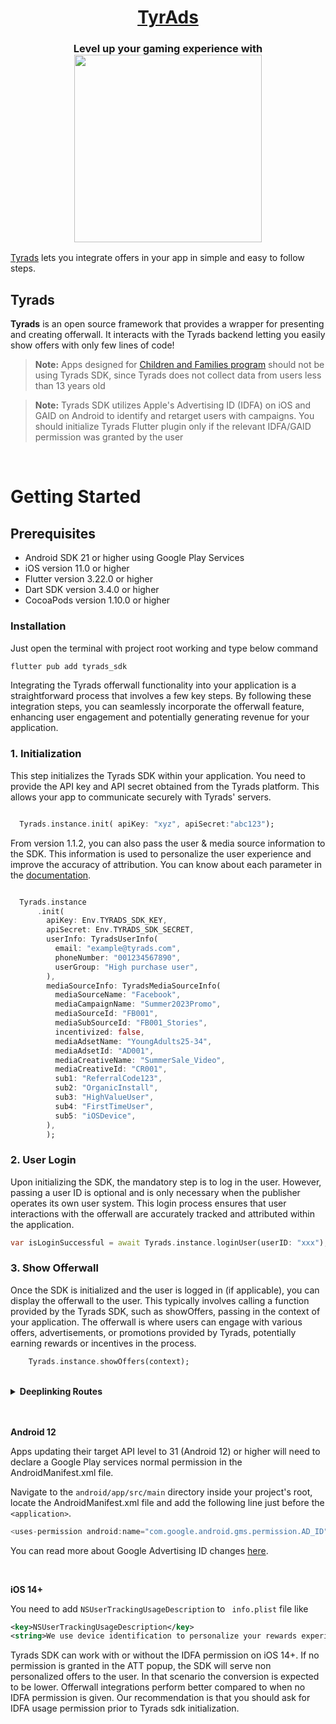<h1 align="center">
<a href="https://tyrads.com/">TyrAds</a>
</h1>
<h3 align="center">Level up your gaming experience with
  <div style="text-align: center;">
      <img src="https://tyrrewards.com/wp-content/uploads/2023/03/logo4.png" width="300">
  </div>
  </h3>

[Tyrads](https://tyrads.com/) lets you integrate offers in your app in simple and easy to follow steps.

## Tyrads

**Tyrads** is an open source framework that provides a wrapper for presenting and creating offerwall. It interacts with the Tyrads backend letting you easily show offers with only few lines of code!

> **Note:** Apps designed for [Children and Families program](https://play.google.com/about/families/ads-monetization/) should not be using Tyrads SDK, since Tyrads does not collect data from users less than 13 years old

> **Note:** Tyrads SDK utilizes Apple's Advertising ID (IDFA) on iOS and GAID on Android  to identify and retarget users with campaigns. You should initialize Tyrads Flutter plugin only if the relevant IDFA/GAID permission was granted by the user

<br/>

# Getting Started

## Prerequisites

- Android SDK 21 or higher using Google Play Services
- iOS version 11.0 or higher
- Flutter version 3.22.0 or higher
- Dart SDK version 3.4.0 or higher
- CocoaPods version 1.10.0 or higher

### Installation

Just open the terminal with project root working and type below command

```bash
flutter pub add tyrads_sdk
```

Integrating the Tyrads offerwall functionality into your application is a straightforward process that involves a few key steps. By following these integration steps, you can seamlessly incorporate the offerwall feature, enhancing user engagement and potentially generating revenue for your application.

### 1. Initialization

This step initializes the Tyrads SDK within your application. You need to provide the API key and API secret obtained from the Tyrads platform. This allows your app to communicate securely with Tyrads' servers.

```dart

  Tyrads.instance.init( apiKey: "xyz", apiSecret:"abc123");
```

From version 1.1.2, you can also pass the user & media source information to the SDK. This information is used to personalize the user experience and improve the accuracy of attribution. You can know about each parameter in the [documentation](https://sdk-doc.tyrads.com/getting-started/advanced-options).

```dart

  Tyrads.instance
      .init(
        apiKey: Env.TYRADS_SDK_KEY,
        apiSecret: Env.TYRADS_SDK_SECRET,
        userInfo: TyradsUserInfo(
          email: "example@tyrads.com",
          phoneNumber: "001234567890",
          userGroup: "High purchase user",
        ),
        mediaSourceInfo: TyradsMediaSourceInfo(
          mediaSourceName: "Facebook",
          mediaCampaignName: "Summer2023Promo",
          mediaSourceId: "FB001",
          mediaSubSourceId: "FB001_Stories",
          incentivized: false,
          mediaAdsetName: "YoungAdults25-34",
          mediaAdsetId: "AD001",
          mediaCreativeName: "SummerSale_Video",
          mediaCreativeId: "CR001",
          sub1: "ReferralCode123",
          sub2: "OrganicInstall",
          sub3: "HighValueUser",
          sub4: "FirstTimeUser",
          sub5: "iOSDevice",
        ),
        );

```

### 2. User Login

Upon initializing the SDK, the mandatory step is to log in the user. However, passing a user ID is optional and is only necessary when the publisher operates its own user system. This login process ensures that user interactions with the offerwall are accurately tracked and attributed within the application.
```dart
var isLoginSuccessful = await Tyrads.instance.loginUser(userID: "xxx");//userID is optional 
```

### 3. Show Offerwall

Once the SDK is initialized and the user is logged in (if applicable), you can display the offerwall to the user. This typically involves calling a function provided by the Tyrads SDK, such as showOffers, passing in the context of your application. The offerwall is where users can engage with various offers, advertisements, or promotions provided by Tyrads, potentially earning rewards or incentives in the process.

```dart
    Tyrads.instance.showOffers(context);
```
</br>
<details>
<summary><strong>Deeplinking Routes</strong></summary>

The Tyrads SDK supports deeplinking to specific sections of the offerwall. When initializing or interacting with the SDK, you can specify a route to open a particular page. For campaign-specific routes, you'll need to provide the campaignID as well.

Available routes and their usage:

```dart
// Note: CAMPAIGNS is the default route when no specific route is provided
Tyrads.instance.showOffers(context);

// Explicitly specifying the Campaigns Page
Tyrads.instance.showOffers(context, route: TyradsDeepRoutes.CAMPAIGNS);

// Activated Campaigns Page
Tyrads.instance.showOffers(context, route: TyradsDeepRoutes.CAMPAIGNS_ACTIVATED);

// Campaign Details Page (requires campaignID)
Tyrads.instance.showOffers(context, route: TyradsDeepRoutes.CAMPAIGN_DETAILS, campaignID: "your_campaign_id_here");

// Campaign Tickets Page (requires campaignID)
Tyrads.instance.showOffers(context, route: TyradsDeepRoutes.CAMPAIGN_TICKETS, campaignID: "your_campaign_id_here");
```
</details>

</br></br>
**Android 12**

Apps updating their target API level to 31 (Android 12) or higher will need to declare a Google Play services normal permission in the AndroidManifest.xml file.

Navigate to the `android/app/src/main` directory inside your project's root, locate the AndroidManifest.xml file and add the following line just before the `<application>`.

```Dart
<uses-permission android:name="com.google.android.gms.permission.AD_ID" />
```

You can read more about Google Advertising ID changes [here](https://support.google.com/googleplay/android-developer/answer/6048248).

<br/>

**iOS 14+**

You need to add  `NSUserTrackingUsageDescription` to ` info.plist` file like

```xml
<key>NSUserTrackingUsageDescription</key>
<string>We use device identification to personalize your rewards experience, track your progress, and provide tailored offers. This helps us improve our services and ensure you get the most value from our rewards program.</string>
```

Tyrads SDK can work with or without the IDFA permission on iOS 14+. If no permission is granted in the ATT popup, the SDK will serve non personalized offers to the user. In that scenario the conversion is expected to be lower. Offerwall integrations perform better compared to when no IDFA permission is given. Our recommendation is that you should ask for IDFA usage permission prior to Tyrads sdk initialization.

